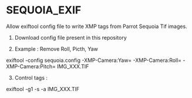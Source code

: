 # SEQUOIA_EXIF

Allow exiftool config file to write XMP tags from Parrot Sequoia Tif images.

1) Download config file present in this repository


2) Example : Remove Roll, Picth, Yaw

exiftool -config sequoia.config -XMP-Camera:Yaw= -XMP-Camera:Roll= -XMP-Camera:Pitch= IMG_XXX.TIF


3) Control tags : 

exiftool -g1 -s -a IMG_XXX.TIF
